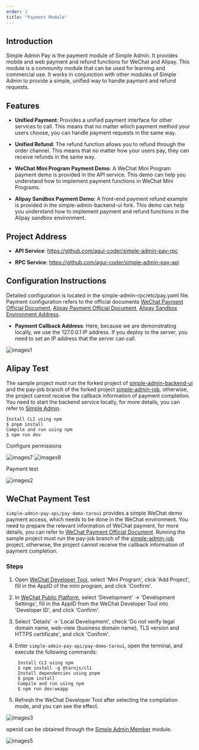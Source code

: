```yaml
---
order: 1
title: "Payment Module"
---
```

## Introduction

Simple Admin Pay is the payment module of Simple Admin. It provides mobile and web payment and refund functions for WeChat and Alipay. This module is a community module that can be used for learning and commercial use. It works in conjunction with other modules of Simple Admin to provide a simple, unified way to handle payment and refund requests.

## Features

- **Unified Payment**: Provides a unified payment interface for other services to call. This means that no matter which payment method your users choose, you can handle payment requests in the same way.

- **Unified Refund**: The refund function allows you to refund through the order channel. This means that no matter how your users pay, they can receive refunds in the same way.

- **WeChat Mini Program Payment Demo**: A WeChat Mini Program payment demo is provided in the API service. This demo can help you understand how to implement payment functions in WeChat Mini Programs.

- **Alipay Sandbox Payment Demo**: A front-end payment refund example is provided in the simple-admin-backend-ui fork. This demo can help you understand how to implement payment and refund functions in the Alipay sandbox environment.

## Project Address

- **API Service**: <https://github.com/agui-coder/simple-admin-pay-rpc>

- **RPC Service**: <https://github.com/agui-coder/simple-admin-pay-api>

## Configuration Instructions

Detailed configuration is located in the simple-admin-rpc/etc/pay.yaml file. Payment configuration refers to the official documents [WeChat Payment Official Document](https://pay.weixin.qq.com/), [Alipay Payment Official Document](https://opendocs.alipay.com/common/), [Alipay Sandbox Environment Address](https://opendocs.alipay.com/common/02kkv7?pathHash=8fd32ef6).

- **Payment Callback Address**: Here, because we are demonstrating locally, we use the 127.0.0.1 IP address. If you deploy to the server, you need to set an IP address that the server can call.

![images1](/assets/community/pay/img.png)

## Alipay Test

The sample project must run the forked project of [simple-admin-backend-ui](https://github.com/agui-coder/simple-admin-backend-ui) and the pay-job branch of the forked project [simple-admin-job](https://github.com/agui-coder/simple-admin-job), otherwise, the project cannot receive the callback information of payment completion. You need to start the backend service locally, for more details, you can refer to [Simple Admin](https://doc.ryansu.tech/zh/guide/basic-config/env_setting.html).

    Install CLI using npm
    $ pnpm install
    Compile and run using npm
    $ npm run dev

Configure permissions

![images7](/assets/community/pay/img7.jpg)
![images8](/assets/community/pay/img8.png)

Payment test

![images2](/assets/community/pay/img2.png)

## WeChat Payment Test

`simple-admin-pay-api/pay-demo-taroui` provides a simple WeChat demo payment access, which needs to be done in the WeChat environment. You need to prepare the relevant information of WeChat payment, for more details, you can refer to [WeChat Payment Official Document](https://pay.weixin.qq.com/). Running the sample project must run the pay-job branch of the [simple-admin-job](https://github.com/agui-coder/simple-admin-job) project, otherwise, the project cannot receive the callback information of payment completion.

### Steps

1. Open [WeChat Developer Tool](https://developers.weixin.qq.com/miniprogram/dev/devtools/download.html), select 'Mini Program', click 'Add Project', fill in the AppID of the mini program, and click 'Confirm'.

2. In [WeChat Public Platform](https://mp.weixin.qq.com/), select 'Development' -> 'Development Settings', fill in the AppID from the WeChat Developer Tool into 'Developer ID', and click 'Confirm'.

3. Select 'Details' -> 'Local Development', check 'Do not verify legal domain name, web-view (business domain name), TLS version and HTTPS certificate', and click 'Confirm'.

4. Enter `simple-admin-pay-api/pay-demo-taroui`, open the terminal, and execute the following commands:

        Install CLI using npm
        $ npm install -g @tarojs/cli
        Install dependencies using pnpm
        $ pnpm install
        Compile and run using npm
        $ npm run dev:weapp
  
5. Refresh the WeChat Developer Tool after selecting the compilation mode, and you can see the effect.

![images3](/assets/community/pay/img3.png)

openid can be obtained through the [Simple Admin Member](https://doc.ryansu.tech/zh/guide/official-comp/member.html) module.

![images5](/assets/community/pay/img5.png)